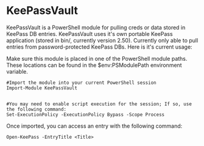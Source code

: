 # KeePassVault
KeePassVault is a PowerShell module for pulling creds or data stored in KeePass DB entries. KeePassVault uses it's own portable KeePass application (stored in bin/, currently version 2.50). Currently only able to pull entries from password-protected KeePass DBs. Here is it's current usage: 

Make sure this module is placed in one of the PowerShell module paths. These locations can be found in the $env:PSModulePath environment variable.

```
#Import the module into your current PowerShell session
Import-Module KeePassVault


#You may need to enable script execution for the session; If so, use the following command:
Set-ExecutionPolicy -ExecutionPolicy Bypass -Scope Process

```

Once imported, you can access an entry with the following command:

```
Open-KeePass -EntryTitle <Title>

```
